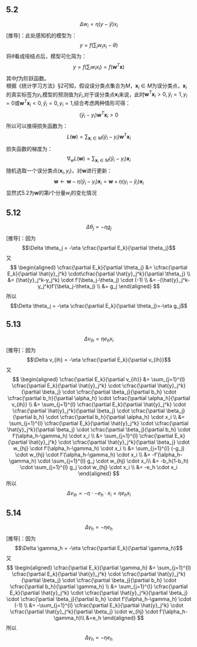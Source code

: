 ## 5.2
$$\Delta w_i = \eta(y-\hat{y})x_i$$
[推导]：此处感知机的模型为：
$$y=f(\sum_{i} w_i x_i - \theta)$$
将$\theta$看成哑结点后，模型可化简为：
$$y=f(\sum_{i} w_i x_i)=f(\boldsymbol w^T \boldsymbol x)$$
其中$f$为阶跃函数。<br>根据《统计学习方法》§2可知，假设误分类点集合为$M$，$\boldsymbol x_i \in M$为误分类点，$\boldsymbol x_i$的真实标签为$y_i$,模型的预测值为$\hat{y}_i$,对于误分类点$\boldsymbol x_i$来说，此时$\boldsymbol w^T \boldsymbol x_i \gt 0,\hat{y}_i=1,y_i=0$或$\boldsymbol w^T \boldsymbol x_i \lt 0,\hat{y}_i=0,y_i=1$,综合考虑两种情形可得：
$$(\hat{y}_i-y_i)\boldsymbol w^T \boldsymbol x_i>0$$
所以可以推得损失函数为：
$$L(\boldsymbol w)=\sum_{\boldsymbol x_i \in M} (\hat{y}_i-y_i)\boldsymbol w^T \boldsymbol x_i$$
损失函数的梯度为：
$$\nabla_w L(\boldsymbol w)=\sum_{\boldsymbol x_i \in M} (\hat{y}_i-y_i)\boldsymbol x_i$$
随机选取一个误分类点$(\boldsymbol x_i,y_i)$，对$\boldsymbol w$进行更新：
$$\boldsymbol w \leftarrow \boldsymbol w-\eta(\hat{y}_i-y_i)\boldsymbol x_i=\boldsymbol w+\eta(y_i-\hat{y}_i)\boldsymbol x_i$$
显然式5.2为$\boldsymbol w$的第$i$个分量$w_i$的变化情况
## 5.12
$$\Delta \theta_j = -\eta g_j$$
[推导]：因为
$$\Delta \theta_j = -\eta \cfrac{\partial E_k}{\partial \theta_j}$$
又
$$
\begin{aligned}	
\cfrac{\partial E_k}{\partial \theta_j} &= \cfrac{\partial E_k}{\partial \hat{y}_j^k} \cdot\cfrac{\partial \hat{y}_j^k}{\partial \theta_j} \\
&= (\hat{y}_j^k-y_j^k) \cdot f’(\beta_j-\theta_j) \cdot (-1) \\
&= -(\hat{y}_j^k-y_j^k)f’(\beta_j-\theta_j) \\
&= g_j
\end{aligned}
$$
所以
$$\Delta \theta_j = -\eta \cfrac{\partial E_k}{\partial \theta_j}=-\eta g_j$$
## 5.13
$$\Delta v_{ih} = \eta e_h x_i$$
[推导]：因为
$$\Delta v_{ih} = -\eta \cfrac{\partial E_k}{\partial v_{ih}}$$
又
$$
\begin{aligned}	
\cfrac{\partial E_k}{\partial v_{ih}} &= \sum_{j=1}^{l} \cfrac{\partial E_k}{\partial \hat{y}_j^k} \cdot \cfrac{\partial \hat{y}_j^k}{\partial \beta_j} \cdot \cfrac{\partial \beta_j}{\partial b_h} \cdot \cfrac{\partial b_h}{\partial \alpha_h} \cdot \cfrac{\partial \alpha_h}{\partial v_{ih}} \\
&= \sum_{j=1}^{l} \cfrac{\partial E_k}{\partial \hat{y}_j^k} \cdot \cfrac{\partial \hat{y}_j^k}{\partial \beta_j} \cdot \cfrac{\partial \beta_j}{\partial b_h} \cdot \cfrac{\partial b_h}{\partial \alpha_h} \cdot x_i \\ 
&= \sum_{j=1}^{l} \cfrac{\partial E_k}{\partial \hat{y}_j^k} \cdot \cfrac{\partial \hat{y}_j^k}{\partial \beta_j} \cdot \cfrac{\partial \beta_j}{\partial b_h} \cdot f’(\alpha_h-\gamma_h) \cdot x_i \\
&= \sum_{j=1}^{l} \cfrac{\partial E_k}{\partial \hat{y}_j^k} \cdot \cfrac{\partial \hat{y}_j^k}{\partial \beta_j} \cdot w_{hj} \cdot f’(\alpha_h-\gamma_h) \cdot x_i \\
&= \sum_{j=1}^{l} (-g_j) \cdot w_{hj} \cdot f’(\alpha_h-\gamma_h) \cdot x_i \\
&= -f’(\alpha_h-\gamma_h) \cdot \sum_{j=1}^{l} g_j \cdot w_{hj}  \cdot x_i\\
&= -b_h(1-b_h) \cdot \sum_{j=1}^{l} g_j \cdot w_{hj}  \cdot x_i \\
&= -e_h \cdot x_i
\end{aligned}
$$
所以
$$\Delta v_{ih} = -\eta \cdot -e_h \cdot x_i=\eta e_h x_i$$
## 5.14
$$\Delta \gamma_h= -\eta e_h$$
[推导]：因为
$$\Delta \gamma_h = -\eta \cfrac{\partial E_k}{\partial \gamma_h}$$
又
$$
\begin{aligned}	
\cfrac{\partial E_k}{\partial \gamma_h} &= \sum_{j=1}^{l} \cfrac{\partial E_k}{\partial \hat{y}_j^k} \cdot \cfrac{\partial \hat{y}_j^k}{\partial \beta_j} \cdot \cfrac{\partial \beta_j}{\partial b_h} \cdot \cfrac{\partial b_h}{\partial \gamma_h} \\
&= \sum_{j=1}^{l} \cfrac{\partial E_k}{\partial \hat{y}_j^k} \cdot \cfrac{\partial \hat{y}_j^k}{\partial \beta_j} \cdot \cfrac{\partial \beta_j}{\partial b_h} \cdot f’(\alpha_h-\gamma_h) \cdot (-1) \\
&= -\sum_{j=1}^{l} \cfrac{\partial E_k}{\partial \hat{y}_j^k} \cdot \cfrac{\partial \hat{y}_j^k}{\partial \beta_j} \cdot w_{hj} \cdot f’(\alpha_h-\gamma_h)\\
&=e_h
\end{aligned}
$$
所以
$$\Delta \gamma_h= -\eta e_h$$